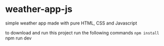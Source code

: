 # weather-app-js
simple weather app made with pure HTML, CSS and Javascript

to download and run this project run the following commands
`` npm install
`` npm run dev
